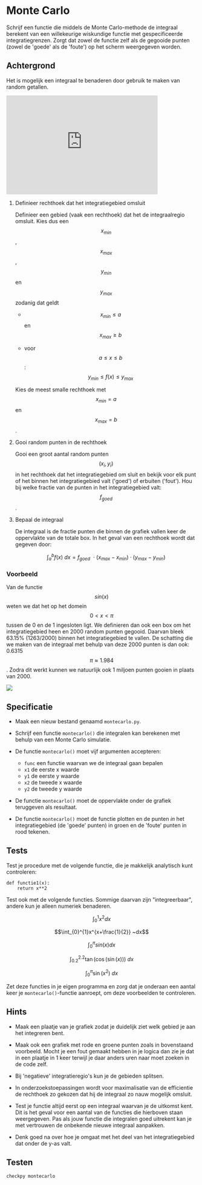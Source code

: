 # Monte Carlo

Schrijf een functie die middels de Monte Carlo-methode de integraal berekent van een willekeurige wiskundige functie  met gespecificeerde integratiegrenzen. Zorgt dat zowel de functie zelf als de gegooide punten (zowel de 'goede' als de 'foute') op het scherm weergegeven worden.

## Achtergrond

Het is mogelijk een integraal te benaderen door gebruik te maken van random getallen.

<iframe id="kaltura_player" src="https://api.eu.kaltura.com/p/120/sp/12000/embedIframeJs/uiconf_id/23449960/partner_id/120?iframeembed=true&playerId=kaltura_player&entry_id=0_rouef2qo&flashvars[streamerType]=auto&amp;flashvars[localizationCode]=en_US&amp;flashvars[leadWithHTML5]=true&amp;flashvars[sideBarContainer.plugin]=true&amp;flashvars[sideBarContainer.position]=left&amp;flashvars[sideBarContainer.clickToClose]=true&amp;flashvars[chapters.plugin]=true&amp;flashvars[chapters.layout]=vertical&amp;flashvars[chapters.thumbnailRotator]=false&amp;flashvars[streamSelector.plugin]=true&amp;flashvars[EmbedPlayer.SpinnerTarget]=videoHolder&amp;flashvars[dualScreen.plugin]=true&amp;flashvars[hotspots.plugin]=1&amp;flashvars[Kaltura.addCrossoriginToIframe]=true&amp;&wid=0_fyowtphq" width="400" height="261" allowfullscreen webkitallowfullscreen mozAllowFullScreen allow="autoplay *; fullscreen *; encrypted-media *" sandbox="allow-forms allow-same-origin allow-scripts allow-top-navigation allow-pointer-lock allow-popups allow-modals allow-orientation-lock allow-popups-to-escape-sandbox allow-presentation allow-top-navigation-by-user-activation" frameborder="0" title="Kaltura Player"></iframe>


1.  Definieer rechthoek dat het integratiegebied omsluit

    Definieer een gebied (vaak een rechthoek) dat het de integraalregio omsluit. Kies dus 
    een  $$x_{min}$$, $$x_{max}$$, $$y_{min}$$ en $$y_{max}$$ zodanig dat geldt 

      - $$x_{min} \leq a$$ en $$x_{max} \geq b$$

      - voor $$a \leq x \leq b$$ : $$y_{min} \leq f(x)  \leq y_{max}$$

    Kies de meest smalle rechthoek met $$x_{min} = a$$ en $$x_{max} = b$$.

2.  Gooi random punten in de rechthoek

    Gooi een groot aantal random punten $$(x_i, y_i)$$ in het rechthoek dat het integratiegebied om sluit en 
    bekijk voor elk punt of het binnen het integratiegebied valt ('goed') of erbuiten ('fout'). Hou bij welke 
    fractie van de punten in het integratiegebied valt: $$f_{goed}$$.

3.  Bepaal de integraal

    De integraal is de fractie punten die binnen de grafiek vallen keer de oppervlakte van de totale box. 
    In het geval van een rechthoek wordt dat gegeven door:

    $$
        \int_a^b f(x)~dx = f_{goed}~~\cdot~(x_{max}-x_{min})\cdot(y_{max}-y_{min})
    $$

### Voorbeeld

Van de functie $$sin(x)$$ weten we dat het op het domein $$0 < x < \pi$$ tussen de 0 en de 1 ingesloten ligt. We 
definieren dan ook een box om het integratiegebied heen en 2000 random punten gegooid. Daarvan bleek 63.15% 
(1263/2000) binnen het integratiegebied te vallen. De schatting die we maken van de integraal met behulp van 
deze 2000 punten is dan ook: 0.6315$$\pi \approx 1.984$$. Zodra dit werkt kunnen we natuurlijk ook 1 miljoen 
punten gooien in plaats van 2000. 

![](MonteCarloExample.png)



## Specificatie

- Maak een nieuw bestand genaamd `montecarlo.py`.

- Schrijf een functie `montecarlo()` die integralen kan berekenen met behulp van een Monte Carlo simulatie. 

- De functie `montecarlo()` moet vijf argumenten accepteren:

	- `func` een functie waarvan we de integraal gaan bepalen
	- `x1` de eerste x waarde
	- `y1` de eerste y waarde
	- `x2` de tweede x waarde
	- `y2` de tweede y waarde

- De functie `montecarlo()` moet de oppervlakte onder de grafiek teruggeven als resultaat.

- De functie `montecarlo()` moet de functie plotten en de punten *in* het integratiegebied (de 'goede' punten) in groen en de 'foute' punten in rood tekenen.


## Tests

Test je procedure met de volgende functie, die je makkelijk analytisch kunt controleren:

	def functie1(x):
		return x**2

Test ook met de volgende functies. Sommige daarvan zijn "integreerbaar", andere kun je alleen numeriek benaderen.

$$\int_{0}^{1}x^2 dx$$

$$\int_{0}^{1}x^{x+\frac{1}{2}} ~dx$$

$$\int_{0}^{\pi}sin(x) dx$$

$$\int_{0.2}^{2.2} \tan(\cos(\sin(x))) ~dx$$

$$\int_{0}^{\pi} \sin(x^2) ~dx$$

Zet deze functies in je eigen programma en zorg dat je onderaan een aantal keer je `montecarlo()`-functie aanroept, om deze voorbeelden te controleren.

## Hints

- Maak een plaatje van je grafiek zodat je duidelijk ziet welk gebied je aan het integreren bent.

- Maak ook een grafiek met rode en groene punten zoals in bovenstaand voorbeeld. Mocht je een fout gemaakt hebben in je logica dan zie je dat in een plaatje in 1 keer terwijl je daar anders uren naar moet zoeken in de code zelf.

- Bij 'negatieve' integratieregio's kun je de gebieden splitsen.

- In onderzoekstoepassingen wordt voor maximalisatie van de efficientie de rechthoek zo gekozen dat hij de integraal zo nauw mogelijk omsluit.

- Test je functie altijd eerst op een integraal waarvan je de uitkomst kent. Dit is het geval voor een aantal van de functies die hierboven staan weergegeven. Pas als jouw functie die integralen goed uitrekent kan je met vertrouwen de onbekende nieuwe integraal aanpakken.

- Denk goed na over hoe je omgaat met het deel van het integratiegebied dat onder de y-as valt.

## Testen

	checkpy montecarlo
